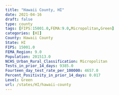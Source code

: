 ```yaml
---
title: "Hawaii County, HI"
date: 2021-04-16
draft: false
type: county
tags: [FIPS:15001.0,FEMA:9.0,Micropolitan,Green]
categories: [HI]
County: Hawaii County
State: HI
FIPS: 15001.0
FEMA_Region: 9.0
Population: 201513.0
NCHS_Urban_Rural_Classification: Micropolitan
Tests_in_prior_14_days: 9385.0
Fourteen_day_test_rate_per_100000: 4657.0
Percent_Positivity_in_prior_14_days: 0.017
Level: Green
url: /states/HI/hawaii-county
---
```



